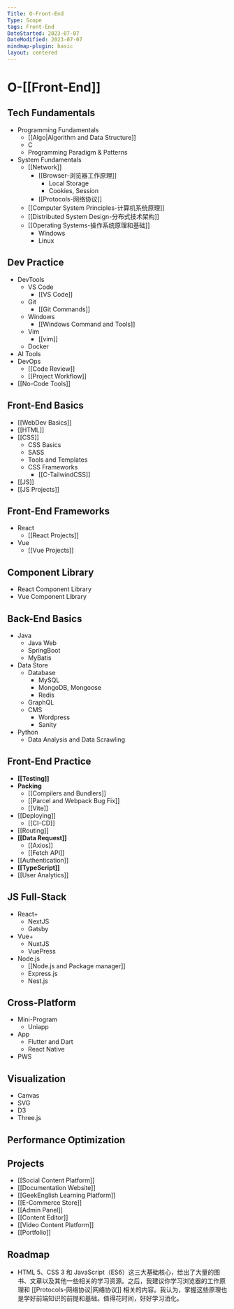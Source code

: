 ```yaml
---
Title: O-Front-End
Type: Scope
tags: Front-End
DateStarted: 2023-07-07
DateModified: 2023-07-07
mindmap-plugin: basic
layout: centered
---
```


# O-[[Front-End]]

## Tech Fundamentals
- Programming Fundamentals
   - [[Algo|Algorithm and Data Structure]]
   - C
   - Programming Paradigm & Patterns
- System Fundamentals
   - [[Network]]
      - [[Browser-浏览器工作原理]]
         - Local Storage
         - Cookies, Session
      - [[Protocols-网络协议]]
   - [[Computer System Principles-计算机系统原理]]
   - [[Distributed System Design-分布式技术架构]]
   - [[Operating Systems-操作系统原理和基础]]
      - Windows
      - Linux

## Dev Practice
- DevTools
   - VS Code
      - [[VS Code]]
   - Git
      - [[Git Commands]]
   - Windows
      - [[Windows Command and Tools]]
   - Vim
      - [[vim]]
   - Docker
- AI Tools
- DevOps
   - [[Code Review]]
   - [[Project Workflow]]
- [[No-Code Tools]]

## Front-End Basics
- [[WebDev Basics]]
- [[HTML]]
- [[CSS]]
   - CSS Basics
   - SASS
   - Tools and Templates
   - CSS Frameworks
      - [[C-TailwindCSS]]
- [[JS]]
- [[JS Projects]]

## Front-End Frameworks
- React
   - [[React Projects]]
- Vue
   - [[Vue Projects]]

## Component Library
- React Component Library
- Vue Component Library

## Back-End Basics
- Java
   - Java Web
   - SpringBoot
   - MyBatis
- Data Store
   - Database
      - MySQL
      - MongoDB, Mongoose
      - Redis
   - GraphQL
   - CMS
      - Wordpress
      - Sanity
- Python
   - Data Analysis and Data Scrawling

## Front-End Practice
- **[[Testing]]**
- **Packing**
   - [[Compilers and Bundlers]]
   - [[Parcel and Webpack Bug Fix]]
   - [[Vite]]
- [[Deploying]]
   - [[CI-CD]]
- [[Routing]]
- **[[Data Request]]**
   - [[Axios]]
   - [[Fetch API]]
- [[Authentication]]
- **[[TypeScript]]**
- [[User Analytics]]

## JS Full-Stack
- React+
   - NextJS
   - Gatsby
- Vue+
   - NuxtJS
   - VuePress
- Node.js
   - [[Node.js and Package manager]]
   - Express.js
   - Nest.js

## Cross-Platform
- Mini-Program
   - Uniapp
- App
   - Flutter and Dart
   - React Native
- PWS

## Visualization
- Canvas
- SVG
- D3
- Three.js

## Performance Optimization

## Projects
- [[Social Content Platform]]
- [[Documentation Website]]
- [[GeekEnglish Learning Platform]]
- [[E-Commerce Store]]
- [[Admin Panel]]
- [[Content Editor]]
- [[Video Content Platform]]
- [[Portfolio]]

## Roadmap
- HTML 5、CSS 3 和 JavaScript（ES6）这三大基础核心，给出了大量的图书、文章以及其他一些相关的学习资源。之后，我建议你学习浏览器的工作原理和 [[Protocols-网络协议|网络协议]] 相关的内容。我认为，掌握这些原理也是学好前端知识的前提和基础。值得花时间，好好学习消化。